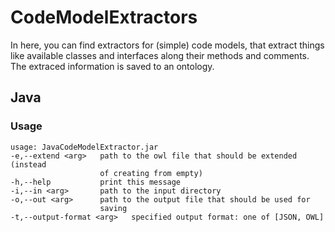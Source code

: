 # CodeModelExtractors

In here, you can find extractors for (simple) code models, that extract things like available classes and interfaces along their methods and comments.
The extraced information is saved to an ontology.


## Java

### Usage
```
usage: JavaCodeModelExtractor.jar
-e,--extend <arg>   path to the owl file that should be extended (instead
					of creating from empty)
-h,--help           print this message
-i,--in <arg>       path to the input directory
-o,--out <arg>      path to the output file that should be used for
					saving
-t,--output-format <arg>   specified output format: one of [JSON, OWL]
```
